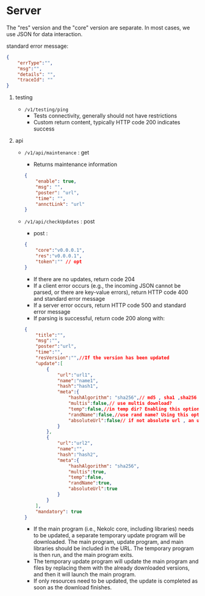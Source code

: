 # Server

The "res" version and the "core" version are separate. In most cases, we use JSON for data interaction.

standard error message:

```json
{
    "errType":"",
    "msg":"",
    "details": "",
    "traceId": ""
}
```

1. testing
    - `/v1/testing/ping`
        - Tests connectivity, generally should not have restrictions
        - Custom return content, typically HTTP code 200 indicates success
2. api

    - `/v1/api/maintenance` : get

        - Returns maintenance information

        ```json
        {
            "enable": true,
            "msg": "",
            "poster": "url",
            "time": "",
            "annctLink": "url"
        }
        ```

    - `/v1/api/checkUpdates` : post

        - post :

        ```json
        {
            "core":"v0.0.0.1",
            "res":"v0.0.0.1",
            "token":"" // opt
        }
        ```

        - If there are no updates, return code 204  
        - If a client error occurs (e.g., the incoming JSON cannot be parsed, or there are key-value errors), return HTTP code 400 and standard error message  
        - If a server error occurs, return HTTP code 500 and standard error message  
        - If parsing is successful, return code 200 along with:

        ```json
        {
            "title":"",
            "msg":"",
            "poster":"url",
            "time":"",
            "resVersion":"",//If the version has been updated
            "update":[
                {
                    "url":"url1",
                    "name":"name1",
                    "hash":"hash1",
                    "meta":{
                        "hashAlgorithm": "sha256",// md5 , sha1 ,sha256 ,sha512
                        "multis":false,// use multis download?
                        "temp":false,//in temp dir? Enabling this option will pass the file name to the update program and copy it to the root folder. This usually indicates a core update.
                        "randName":false,//use rand name? Using this option allows the "name" key value to be an empty string.
                        "absoluteUrl":false// if not absolute url , an use current host.
                    }
                },
                {
                    "url":"url2",
                    "name":"",
                    "hash":"hash2",
                    "meta":{
                        "hashAlgorithm": "sha256",
                        "multis":true,
                        "temp":false,
                        "randName":true,
                        "absoluteUrl":true
                    }
                }
            ],
            "mandatory": true
        }
        ```

        - If the main program (i.e., Nekolc core, including libraries) needs to be updated, a separate temporary update program will be downloaded. The main program, update program, and main libraries should be included in the URL. The temporary program is then run, and the main program exits.
        - The temporary update program will update the main program and files by replacing them with the already downloaded versions, and then it will launch the main program.
        - If only resources need to be updated, the update is completed as soon as the download finishes.
